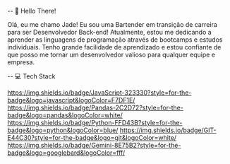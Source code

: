 -- 👋 Hello There!

Olá, eu me chamo Jade! Eu sou uma Bartender em transição de carreira para ser Desenvolvedor Back-end!
Atualmente, estou me dedicando a aprender as linguagens de programação através de bootcamps e estudos individuais. Tenho grande facilidade de aprendizado e estou confiante de que posso me tornar um desenvolvedor valioso para qualquer equipe e empresa.

-- 💻 Tech Stack

<https://img.shields.io/badge/JavaScript-323330?style=for-the-badge&logo=javascript&logoColor=F7DF1E/>
<https://img.shields.io/badge/Pandas-2C2D72?style=for-the-badge&logo=pandas&logoColor=white/>
<https://img.shields.io/badge/Python-FFD43B?style=for-the-badge&logo=python&logoColor=blue/>
<https://img.shields.io/badge/GIT-E44C30?style=for-the-badge&logo=git&logoColor=white/>
<https://img.shields.io/badge/Gemini-8E75B2?style=for-the-badge&logo=googlebard&logoColor=fff/>

